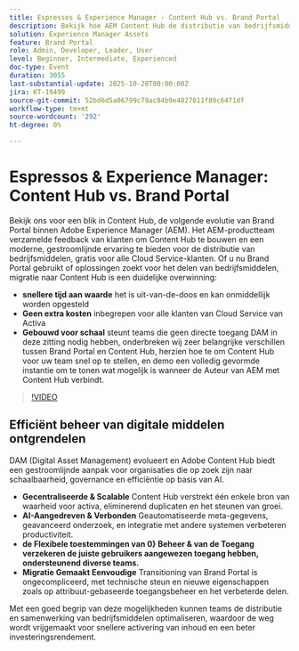 ```yaml
---
title: Espressos & Experience Manager - Content Hub vs. Brand Portal
description: Bekijk hoe AEM Content Hub de distributie van bedrijfsmiddelen transformeert met snellere implementatie, geen extra kosten en naadloze integratie voor alle Cloud Service-klanten.
solution: Experience Manager Assets
feature: Brand Portal
role: Admin, Developer, Leader, User
level: Beginner, Intermediate, Experienced
doc-type: Event
duration: 3055
last-substantial-update: 2025-10-28T00:00:00Z
jira: KT-19499
source-git-commit: 52bd6d5a06799c79ac84b9e4827011f89c6471df
workflow-type: tm+mt
source-wordcount: '292'
ht-degree: 0%

---
```



# Espressos &amp; Experience Manager: Content Hub vs. Brand Portal

Bekijk ons voor een blik in Content Hub, de volgende evolutie van Brand Portal binnen Adobe Experience Manager (AEM). Het AEM-productteam verzamelde feedback van klanten om Content Hub te bouwen en een moderne, gestroomlijnde ervaring te bieden voor de distributie van bedrijfsmiddelen, gratis voor alle Cloud Service-klanten. Of u nu Brand Portal gebruikt of oplossingen zoekt voor het delen van bedrijfsmiddelen, migratie naar Content Hub is een duidelijke overwinning:

* **snellere tijd aan waarde** het is uit-van-de-doos en kan onmiddellijk worden opgesteld
* **Geen extra kosten** inbegrepen voor alle klanten van Cloud Service van Activa
* **Gebouwd voor schaal** steunt teams die geen directe toegang DAM in deze zitting nodig hebben, onderbreken wij zeer belangrijke verschillen tussen Brand Portal en Content Hub, herzien hoe te om Content Hub voor uw team snel op te stellen, en demo een volledig gevormde instantie om te tonen wat mogelijk is wanneer de Auteur van AEM met Content Hub verbindt.

>[!VIDEO](https://video.tv.adobe.com/v/3476270/?learn=on&enablevpops)

## Efficiënt beheer van digitale middelen ontgrendelen

DAM (Digital Asset Management) evolueert en Adobe Content Hub biedt een gestroomlijnde aanpak voor organisaties die op zoek zijn naar schaalbaarheid, governance en efficiëntie op basis van AI.

* **Gecentraliseerde &amp; Scalable** Content Hub verstrekt één enkele bron van waarheid voor activa, eliminerend duplicaten en het steunen van groei.
* **AI-Aangedreven &amp; Verbonden** Geautomatiseerde meta-gegevens, geavanceerd onderzoek, en integratie met andere systemen verbeteren productiviteit.
* **de Flexibele toestemmingen van 0} Beheer &amp; van de Toegang verzekeren de juiste gebruikers aangewezen toegang hebben, ondersteunend diverse teams.**
* **Migratie Gemaakt Eenvoudige** Transitioning van Brand Portal is ongecompliceerd, met technische steun en nieuwe eigenschappen zoals op attribuut-gebaseerde toegangsbeheer en het verbeterde delen.

Met een goed begrip van deze mogelijkheden kunnen teams de distributie en samenwerking van bedrijfsmiddelen optimaliseren, waardoor de weg wordt vrijgemaakt voor snellere activering van inhoud en een beter investeringsrendement.


